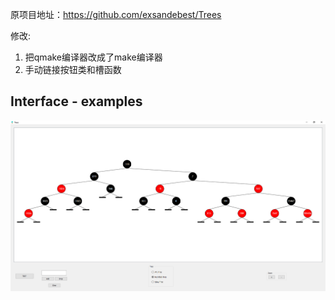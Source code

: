 原项目地址：https://github.com/exsandebest/Trees

修改:
1. 把qmake编译器改成了make编译器
2. 手动链接按钮类和槽函数

## Interface - examples
![RedBlack Tree](https://raw.githubusercontent.com/exsandebest/Trees/master/examples/screenshots/RedBlack_Tree.png)
